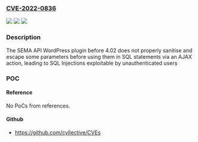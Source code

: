 ### [CVE-2022-0836](https://cve.mitre.org/cgi-bin/cvename.cgi?name=CVE-2022-0836)
![](https://img.shields.io/static/v1?label=Product&message=SEMA%20API&color=blue)
![](https://img.shields.io/static/v1?label=Version&message=4.02%3C%204.02%20&color=brighgreen)
![](https://img.shields.io/static/v1?label=Vulnerability&message=CWE-89%20SQL%20Injection&color=brighgreen)

### Description

The SEMA API WordPress plugin before 4.02 does not properly sanitise and escape some parameters before using them in SQL statements via an AJAX action, leading to SQL Injections exploitable by unauthenticated users

### POC

#### Reference
No PoCs from references.

#### Github
- https://github.com/cyllective/CVEs


